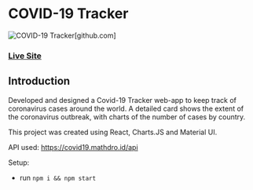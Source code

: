 # COVID-19 Tracker

![COVID-19 Tracker](https://user-images.githubusercontent.com/52598978/82085760-1d495100-970b-11ea-888b-f3b7b009aefd.png)[github.com]
### [Live Site](http://akhilanandsirra.github.io/covid19tracker)

## Introduction

Developed and designed a Covid-19 Tracker web-app to keep track of coronavirus cases around the world. A detailed card shows the extent of the coronavirus outbreak, with charts of the number of cases by country.

This project was created using React, Charts.JS and Material UI.

API used: https://covid19.mathdro.id/api

Setup:
- run ```npm i && npm start```
